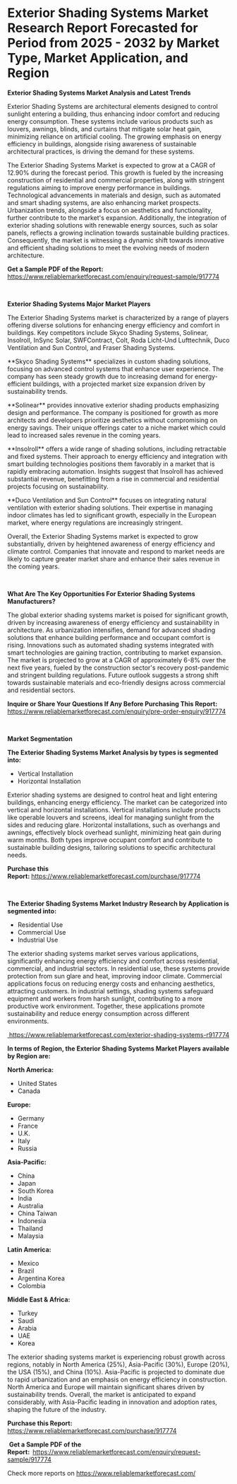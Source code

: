 <p><h1>Exterior Shading Systems Market Research Report Forecasted for Period from 2025 -  2032 by Market Type, Market Application, and Region</h1></p><p><strong>Exterior Shading Systems Market Analysis and Latest Trends</strong></p>
<p><p>Exterior Shading Systems are architectural elements designed to control sunlight entering a building, thus enhancing indoor comfort and reducing energy consumption. These systems include various products such as louvers, awnings, blinds, and curtains that mitigate solar heat gain, minimizing reliance on artificial cooling. The growing emphasis on energy efficiency in buildings, alongside rising awareness of sustainable architectural practices, is driving the demand for these systems.</p><p>The Exterior Shading Systems Market is expected to grow at a CAGR of 12.90% during the forecast period. This growth is fueled by the increasing construction of residential and commercial properties, along with stringent regulations aiming to improve energy performance in buildings. Technological advancements in materials and design, such as automated and smart shading systems, are also enhancing market prospects. Urbanization trends, alongside a focus on aesthetics and functionality, further contribute to the market's expansion. Additionally, the integration of exterior shading solutions with renewable energy sources, such as solar panels, reflects a growing inclination towards sustainable building practices. Consequently, the market is witnessing a dynamic shift towards innovative and efficient shading solutions to meet the evolving needs of modern architecture.</p></p>
<p><strong>Get a Sample PDF of the Report:&nbsp;</strong> <a href="https://www.reliablemarketforecast.com/enquiry/request-sample/917774?utm_campaign=2269&utm_medium=2&utm_source=Github&utm_content=ia&utm_term=05032025&utm_id=exterior-shading-systems">https://www.reliablemarketforecast.com/enquiry/request-sample/917774</a></p>
<p>&nbsp;</p>
<p><strong>Exterior Shading Systems Major Market Players</strong></p>
<p><p>The Exterior Shading Systems market is characterized by a range of players offering diverse solutions for enhancing energy efficiency and comfort in buildings. Key competitors include Skyco Shading Systems, Solinear, Insolroll, InSync Solar, SWFContract, Colt, Roda Licht-Und Lufttechnik, Duco Ventilation and Sun Control, and Fraser Shading Systems.</p><p>**Skyco Shading Systems** specializes in custom shading solutions, focusing on advanced control systems that enhance user experience. The company has seen steady growth due to increasing demand for energy-efficient buildings, with a projected market size expansion driven by sustainability trends.</p><p>**Solinear** provides innovative exterior shading products emphasizing design and performance. The company is positioned for growth as more architects and developers prioritize aesthetics without compromising on energy savings. Their unique offerings cater to a niche market which could lead to increased sales revenue in the coming years.</p><p>**Insolroll** offers a wide range of shading solutions, including retractable and fixed systems. Their approach to energy efficiency and integration with smart building technologies positions them favorably in a market that is rapidly embracing automation. Insights suggest that Insolroll has achieved substantial revenue, benefitting from a rise in commercial and residential projects focusing on sustainability.</p><p>**Duco Ventilation and Sun Control** focuses on integrating natural ventilation with exterior shading solutions. Their expertise in managing indoor climates has led to significant growth, especially in the European market, where energy regulations are increasingly stringent. </p><p>Overall, the Exterior Shading Systems market is expected to grow substantially, driven by heightened awareness of energy efficiency and climate control. Companies that innovate and respond to market needs are likely to capture greater market share and enhance their sales revenue in the coming years.</p></p>
<p>&nbsp;</p>
<p><strong>What Are The Key Opportunities For Exterior Shading Systems Manufacturers?</strong></p>
<p><p>The global exterior shading systems market is poised for significant growth, driven by increasing awareness of energy efficiency and sustainability in architecture. As urbanization intensifies, demand for advanced shading solutions that enhance building performance and occupant comfort is rising. Innovations such as automated shading systems integrated with smart technologies are gaining traction, contributing to market expansion. The market is projected to grow at a CAGR of approximately 6-8% over the next five years, fueled by the construction sector's recovery post-pandemic and stringent building regulations. Future outlook suggests a strong shift towards sustainable materials and eco-friendly designs across commercial and residential sectors.</p></p>
<p><strong>Inquire or Share Your Questions If Any Before Purchasing This Report:</strong> <a href="https://www.reliablemarketforecast.com/enquiry/pre-order-enquiry/917774?utm_campaign=2269&utm_medium=2&utm_source=Github&utm_content=ia&utm_term=05032025&utm_id=exterior-shading-systems">https://www.reliablemarketforecast.com/enquiry/pre-order-enquiry/917774</a></p>
<p>&nbsp;</p>
<p><strong>Market Segmentation</strong></p>
<p><strong>The Exterior Shading Systems Market Analysis by types is segmented into:</strong></p>
<p><ul><li>Vertical Installation</li><li>Horizontal Installation</li></ul></p>
<p><p>Exterior shading systems are designed to control heat and light entering buildings, enhancing energy efficiency. The market can be categorized into vertical and horizontal installations. Vertical installations include products like operable louvers and screens, ideal for managing sunlight from the sides and reducing glare. Horizontal installations, such as overhangs and awnings, effectively block overhead sunlight, minimizing heat gain during warm months. Both types improve occupant comfort and contribute to sustainable building designs, tailoring solutions to specific architectural needs.</p></p>
<p><strong>Purchase this Report:&nbsp;</strong><a href="https://www.reliablemarketforecast.com/purchase/917774?utm_campaign=2269&utm_medium=2&utm_source=Github&utm_content=ia&utm_term=05032025&utm_id=exterior-shading-systems">https://www.reliablemarketforecast.com/purchase/917774</a></p>
<p>&nbsp;</p>
<p><strong>The Exterior Shading Systems Market Industry Research by Application is segmented into:</strong></p>
<p><ul><li>Residential Use</li><li>Commercial Use</li><li>Industrial Use</li></ul></p>
<p><p>The exterior shading systems market serves various applications, significantly enhancing energy efficiency and comfort across residential, commercial, and industrial sectors. In residential use, these systems provide protection from sun glare and heat, improving indoor climate. Commercial applications focus on reducing energy costs and enhancing aesthetics, attracting customers. In industrial settings, shading systems safeguard equipment and workers from harsh sunlight, contributing to a more productive work environment. Together, these applications promote sustainability and reduce energy consumption across different environments.</p></p>
<p><a href="https://www.reliablemarketforecast.com/exterior-shading-systems-r917774?utm_campaign=2269&utm_medium=2&utm_source=Github&utm_content=ia&utm_term=05032025&utm_id=exterior-shading-systems">&nbsp;https://www.reliablemarketforecast.com/exterior-shading-systems-r917774</a></p>
<p><strong>In terms of Region, the Exterior Shading Systems Market Players available by Region are:</strong></p>
<p>
    <p> <strong> North America: </strong>
        <ul>
            <li>United States</li>
            <li>Canada</li>
        </ul>
        </p> 
    <p> <strong> Europe: </strong>
        <ul>
            <li>Germany</li>
            <li>France</li>
            <li>U.K.</li>
            <li>Italy</li>
            <li>Russia</li>
        </ul>
        </p> 
    <p> <strong> Asia-Pacific: </strong>
        <ul>
            <li>China</li>
            <li>Japan</li>
            <li>South Korea</li>
            <li>India</li>
            <li>Australia</li>
            <li>China Taiwan</li>
            <li>Indonesia</li>
            <li>Thailand</li>
            <li>Malaysia</li>
        </ul>
        </p> 
    <p> <strong> Latin America: </strong>
        <ul>
            <li>Mexico</li>
            <li>Brazil</li>
            <li>Argentina Korea</li>
            <li>Colombia</li>
        </ul>
        </p> 
    <p> <strong> Middle East & Africa: </strong>
        <ul>
            <li>Turkey</li>
            <li>Saudi</li>
            <li>Arabia</li>
            <li>UAE</li>
            <li>Korea</li>
        </ul>
    </p>
    </p>
<p><p>The exterior shading systems market is experiencing robust growth across regions, notably in North America (25%), Asia-Pacific (30%), Europe (20%), the USA (15%), and China (10%). Asia-Pacific is projected to dominate due to rapid urbanization and an emphasis on energy efficiency in construction. North America and Europe will maintain significant shares driven by sustainability trends. Overall, the market is anticipated to expand considerably, with Asia-Pacific leading in innovation and adoption rates, shaping the future of the industry.</p></p>
<p><strong>Purchase this Report: </strong><a href="https://www.reliablemarketforecast.com/purchase/917774?utm_campaign=2269&utm_medium=2&utm_source=Github&utm_content=ia&utm_term=05032025&utm_id=exterior-shading-systems">https://www.reliablemarketforecast.com/purchase/917774</a></p>
<p>&nbsp;<strong>Get a Sample PDF of the Report:&nbsp;&nbsp;</strong><a href="https://www.reliablemarketforecast.com/enquiry/request-sample/917774?utm_campaign=2269&utm_medium=2&utm_source=Github&utm_content=ia&utm_term=05032025&utm_id=exterior-shading-systems">https://www.reliablemarketforecast.com/enquiry/request-sample/917774</a></p>
<p><strong></strong></p>
<p>Check more reports on <a href="https://www.reliablemarketforecast.com/?utm_campaign=2269&utm_medium=2&utm_source=Github&utm_content=ia&utm_term=05032025&utm_id=exterior-shading-systems">https://www.reliablemarketforecast.com/</a></p>